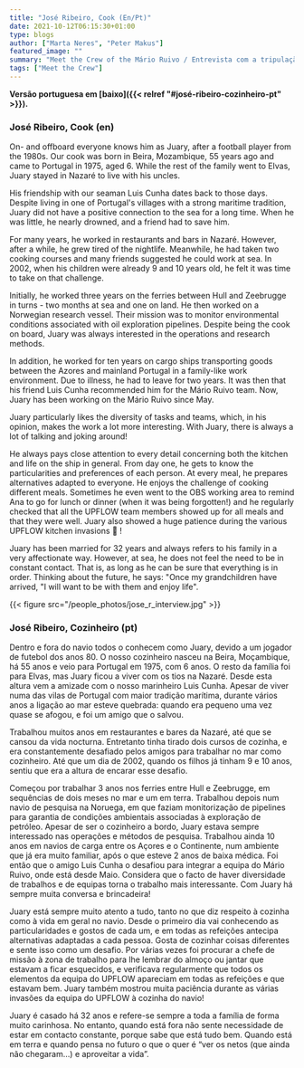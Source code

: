 ```yaml
---
title: "José Ribeiro, Cook (En/Pt)"
date: 2021-10-12T06:15:30+01:00
type: blogs
author: ["Marta Neres", "Peter Makus"]
featured_image: ""
summary: "Meet the Crew of the Mário Ruivo / Entrevista com a tripulação do Mário Ruivo"
tags: ["Meet the Crew"]
---
```


**Versão portuguesa em [baixo]({{< relref "#josé-ribeiro-cozinheiro-pt" >}}).**

### José Ribeiro, Cook (en)

On- and offboard everyone knows him as Juary, after a football player from the 1980s. Our cook was born in Beira, Mozambique, 55 years ago and came to Portugal in 1975, aged 6. While the rest of the family went to Elvas, Juary stayed in Nazaré to live with his uncles.

His friendship with our seaman Luis Cunha dates back to those days. Despite living in one of Portugal's villages with a strong maritime tradition, Juary did not have a positive connection to the sea for a long time. When he was little, he nearly drowned, and a friend had to save him.

For many years, he worked in restaurants and bars in Nazaré. However, after a while, he grew tired of the nightlife. Meanwhile, he had taken two cooking courses and many friends suggested he could work at sea. In 2002, when his children were already 9 and 10 years old, he felt it was time to take on that challenge.

Initially, he worked three years on the ferries between Hull and Zeebrugge in turns - two months at sea and one on land. He then worked on a Norwegian research vessel. Their mission was to monitor environmental conditions associated with oil exploration pipelines. Despite being the cook on board, Juary was always interested in the operations and research methods.

In addition, he worked for ten years on cargo ships transporting goods between the Azores and mainland Portugal in a family-like work environment. Due to illness, he had to leave for two years. It was then that his friend Luis Cunha recommended him for the Mário Ruivo team. Now, Juary has been working on the Mário Ruivo since May.

Juary particularly likes the diversity of tasks and teams, which, in his opinion, makes the work a lot more interesting. With Juary, there is always a lot of talking and joking around!

He always pays close attention to every detail concerning both the kitchen and life on the ship in general. From day one, he gets to know the particularities and preferences of each person. At every meal, he prepares alternatives adapted to everyone. He enjoys the challenge of cooking different meals. Sometimes he even went to the OBS working area to remind Ana to go for lunch or dinner (when it was being forgotten!) and he regularly checked that all the UPFLOW team members showed up for all meals and that they were well. Juary also showed a huge patience during the various UPFLOW kitchen invasions  !

Juary has been married for 32 years and always refers to his family in a very affectionate way.  However, at sea, he does not feel the need to be in constant contact. That is, as long as he can be sure that everything is in order. Thinking about the future, he says: "Once my grandchildren have arrived, "I will want to be with them and enjoy life".

{{< figure src="/people_photos/jose_r_interview.jpg" >}}
### José Ribeiro, Cozinheiro (pt)

Dentro e fora do navio todos o conhecem como Juary, devido a um jogador de futebol dos anos 80. O nosso cozinheiro nasceu na Beira, Moçambique, há 55 anos e veio para Portugal em 1975, com 6 anos. O resto da família foi para Elvas, mas Juary ficou a viver com os tios na Nazaré. Desde esta altura vem a amizade com o nosso marinheiro Luis Cunha. Apesar de viver numa das vilas de Portugal com maior tradição marítima, durante vários anos a ligação ao mar esteve quebrada: quando era pequeno uma vez quase se afogou, e foi um amigo que o salvou.

Trabalhou muitos anos em restaurantes e bares da Nazaré, até que se cansou da vida nocturna. Entretanto tinha tirado dois cursos de cozinha, e era constantemente desafiado pelos amigos para trabalhar no mar como cozinheiro. Até que um dia de 2002, quando os filhos já tinham 9 e 10 anos, sentiu que era a altura de encarar esse desafio.

Começou por trabalhar 3 anos nos ferries entre Hull e Zeebrugge, em sequências de dois meses no mar e um em terra. Trabalhou depois num navio de pesquisa na Noruega, em que faziam monitorização de pipelines para garantia de condições ambientais associadas à exploração de petróleo. Apesar de ser o cozinheiro a bordo, Juary estava sempre interessado nas operações e métodos de pesquisa. Trabalhou ainda 10 anos em navios de carga entre os Açores e o Continente, num ambiente que já era muito familiar, após o que esteve 2 anos de baixa médica. Foi então que o amigo Luis Cunha o desafiou para integrar a equipa do Mário Ruivo, onde está desde Maio. Considera que o facto de haver diversidade de trabalhos e de equipas torna o trabalho mais interessante. Com Juary há sempre muita conversa e brincadeira!

Juary está sempre muito atento a tudo, tanto no que diz respeito à cozinha como à vida em geral no navio. Desde o primeiro dia vai conhecendo as particularidades e gostos de cada um, e em todas as refeições antecipa alternativas adaptadas a cada pessoa. Gosta de cozinhar coisas diferentes e sente isso como um desafio. Por várias vezes foi procurar a chefe de missão à zona de trabalho para lhe lembrar do almoço ou jantar que estavam a ficar esquecidos, e verificava regularmente que todos os elementos da equipa do UPFLOW apareciam em todas as refeições e que estavam bem. Juary também mostrou muita paciência durante as várias invasões da equipa do UPFLOW à cozinha do navio!

Juary é casado há 32 anos e refere-se sempre a toda a família de forma muito carinhosa.  No entanto, quando está fora não sente necessidade de estar em contacto constante, porque sabe que está tudo bem. Quando está em terra e quando pensa no futuro o que o quer é “ver os netos (que ainda não chegaram…) e aproveitar a vida”.
